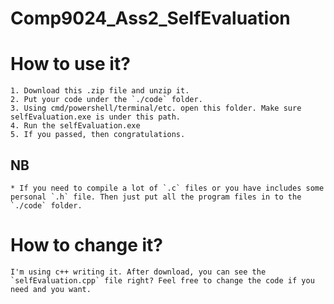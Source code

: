 # Comp9024_Ass2_SelfEvaluation
# How to use it?
    1. Download this .zip file and unzip it.
    2. Put your code under the `./code` folder.
    3. Using cmd/powershell/terminal/etc. open this folder. Make sure selfEvaluation.exe is under this path.
    4. Run the selfEvaluation.exe
    5. If you passed, then congratulations.
## NB
    * If you need to compile a lot of `.c` files or you have includes some personal `.h` file. Then just put all the program files in to the `./code` folder.

# How to change it?
    I'm using c++ writing it. After download, you can see the `selfEvaluation.cpp` file right? Feel free to change the code if you need and you want.
